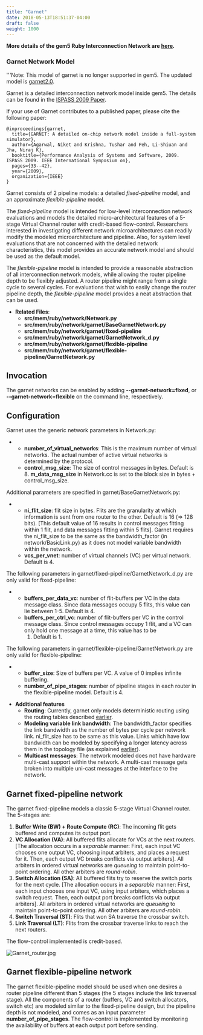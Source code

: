```yaml
---
title: "Garnet"
date: 2018-05-13T18:51:37-04:00
draft: false
weight: 1000
---
```


**More details of the gem5 Ruby Interconnection Network are
[here](Interconnection_Network "wikilink").**

### Garnet Network Model

'''Note: This model of garnet is no longer supported in gem5. The
updated model is [garnet2.0](garnet2.0 "wikilink").

Garnet is a detailed interconnection network model inside gem5. The
details can be found in the [ISPASS 2009
Paper](http://ieeexplore.ieee.org/xpls/abs_all.jsp?arnumber=4919636%7CGarnet).

If your use of Garnet contributes to a published paper, please cite the
following paper:

    @inproceedings{garnet,
      title={GARNET: A detailed on-chip network model inside a full-system simulator},
      author={Agarwal, Niket and Krishna, Tushar and Peh, Li-Shiuan and Jha, Niraj K},
      booktitle={Performance Analysis of Systems and Software, 2009. ISPASS 2009. IEEE International Symposium on},
      pages={33--42},
      year={2009},
      organization={IEEE}
    }

Garnet consists of 2 pipeline models: a detailed *fixed-pipeline* model,
and an approximate *flexible-pipeline* model.

The *fixed-pipeline* model is intended for low-level interconnection
network evaluations and models the detailed micro-architectural features
of a 5-stage Virtual Channel router with credit-based flow-control.
Researchers interested in investigating different network
microarchitectures can readily modify the modeled microarchitecture and
pipeline. Also, for system level evaluations that are not concerned with
the detailed network characteristics, this model provides an accurate
network model and should be used as the default model.

The *flexible-pipeline* model is intended to provide a reasonable
abstraction of all interconnection network models, while allowing the
router pipeline depth to be flexibly adjusted. A router pipeline might
range from a single cycle to several cycles. For evaluations that wish
to easily change the router pipeline depth, the *flexible-pipeline*
model provides a neat abstraction that can be used.

  - **Related
        Files**:
      - **src/mem/ruby/network/Network.py**
      - **src/mem/ruby/network/garnet/BaseGarnetNetwork.py**
      - **src/mem/ruby/network/garnet/fixed-pipeline**
      - **src/mem/ruby/network/garnet/GarnetNetwork_d.py**
      - **src/mem/ruby/network/garnet/flexible-pipeline**
      - **src/mem/ruby/network/garnet/flexible-pipeline/GarnetNetwork.py**

## Invocation

The garnet networks can be enabled by adding **--garnet-network=fixed**,
or **--garnet-network=flexible** on the command line, respectively.

## Configuration

Garnet uses the generic network parameters in Network.py:

  -   - **number_of_virtual_networks**: This is the maximum number of
        virtual networks. The actual number of active virtual networks
        is determined by the protocol.
      - **control_msg_size**: The size of control messages in bytes.
        Default is 8. **m_data_msg_size** in Network.cc is set to the
        block size in bytes + control_msg_size.

Additional parameters are specified in garnet/BaseGarnetNetwork.py:

  -   - **ni_flit_size**: flit size in bytes. Flits are the
        granularity at which information is sent from one router to the
        other. Default is 16 (=\> 128 bits). \[This default value of 16
        results in control messages fitting within 1 flit, and data
        messages fitting within 5 flits\]. Garnet requires the
        ni_flit_size to be the same as the bandwidth_factor (in
        network/BasicLink.py) as it does not model variable bandwidth
        within the network.
      - **vcs_per_vnet**: number of virtual channels (VC) per virtual
        network. Default is 4.

The following parameters in garnet/fixed-pipeline/GarnetNetwork_d.py
are only valid for fixed-pipeline:

  -   - **buffers_per_data_vc**: number of flit-buffers per VC in the
        data message class. Since data messages occupy 5 flits, this
        value can lie between 1-5. Default is 4.
      - **buffers_per_ctrl_vc**: number of flit-buffers per VC in the
        control message class. Since control messages occupy 1 flit, and
        a VC can only hold one message at a time, this value has to be
        1. Default is 1.

The following parameters in garnet/flexible-pipeline/GarnetNetwork.py
are only valid for flexible-pipeline:

  -   - **buffer_size**: Size of buffers per VC. A value of 0 implies
        infinite buffering.
      - **number_of_pipe_stages**: number of pipeline stages in each
        router in the flexible-pipeline model. Default is 4.

<!-- end list -->

  - **Additional features**
      - **Routing**: Currently, garnet only models deterministic routing
        using the routing tables described
        [earlier](Interconnection_Network#Routing "wikilink").
      - **Modeling variable link bandwidth**: The bandwidth_factor
        specifies the link bandwidth as the number of bytes per cycle
        per network link. ni_flit_size has to be same as this value.
        Links which have low bandwidth can be modeled by specifying a
        longer latency across them in the topology file (as explained
        [earlier](Interconnection_Network#Topology "wikilink")).
      - **Multicast messages**: The network modeled does not have
        hardware multi-cast support within the network. A multi-cast
        message gets broken into multiple uni-cast messages at the
        interface to the network.

## Garnet fixed-pipeline network

The garnet fixed-pipeline models a classic 5-stage Virtual Channel
router. The 5-stages are:

1.  **Buffer Write (BW) + Route Compute (RC)**: The incoming flit gets
    buffered and computes its output port.
2.  **VC Allocation (VA)**: All buffered flits allocate for VCs at the
    next routers. \[The allocation occurs in a *separable* manner:
    First, each input VC chooses one output VC, choosing input arbiters,
    and places a request for it. Then, each output VC breaks conflicts
    via output arbiters\]. All arbiters in ordered virtual networks are
    *queueing* to maintain point-to-point ordering. All other arbiters
    are *round-robin*.
3.  **Switch Allocation (SA)**: All buffered flits try to reserve the
    switch ports for the next cycle. \[The allocation occurs in a
    *separable* manner: First, each input chooses one input VC, using
    input arbiters, which places a switch request. Then, each output
    port breaks conflicts via output arbiters\]. All arbiters in ordered
    virtual networks are *queueing* to maintain point-to-point ordering.
    All other arbiters are *round-robin*.
4.  **Switch Traversal (ST)**: Flits that won SA traverse the crossbar
    switch.
5.  **Link Traversal (LT)**: Flits from the crossbar traverse links to
    reach the next routers.

The flow-control implemented is credit-based.

![Garnet_router.jpg](Garnet_router.jpg "Garnet_router.jpg")

## Garnet flexible-pipeline network

The garnet flexible-pipeline model should be used when one desires a
router pipeline different than 5 stages (the 5 stages include the link
traversal stage). All the components of a router (buffers, VC and switch
allocators, switch etc) are modeled similar to the fixed-pipeline
design, but the pipeline depth is not modeled, and comes as an input
parameter **number_of_pipe_stages**. The flow-control is implemented
by monitoring the availability of buffers at each output port before
sending.
